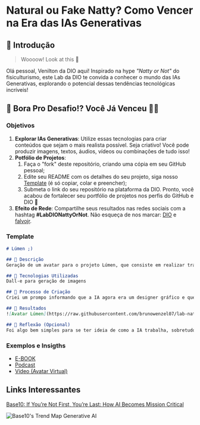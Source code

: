 # Natural ou Fake Natty? Como Vencer na Era das IAs Generativas

## 🚀 Introdução

> Woooow! Look at this 👀

Olá pessoal, Venilton da DIO aqui! Inspirado na hype _"Natty or Not"_ do fisiculturismo, este Lab da DIO te convida a conhecer o mundo das IAs Generativas, explorando o potencial dessas tendências tecnológicas incríveis!

## 🎯 Bora Pro Desafio!? Você Já Venceu 💪🤓

### Objetivos

1. **Explorar IAs Generativas**: Utilize essas tecnologias para criar conteúdos que sejam o mais realista possível. Seja criativo! Você pode produzir imagens, textos, áudios, vídeos ou combinações de tudo isso!
1. **Potfólio de Projetos**:
    1. Faça o "fork" deste repositório, criando uma cópia em seu GitHub pessoal;
    2. Edite seu README com os detalhes do seu projeto, siga nosso [Template](#template) (é só copiar, colar e preencher);
    3. Submeta o link do seu repositório na plataforma da DIO. Pronto, você acabou de fortalecer seu portfólio de projetos nos perfis do GitHub e DIO 🚀
1. **Efeito de Rede**: Compartilhe seus resultados nas redes sociais com a hashtag **#LabDIONattyOrNot**. Não esqueça de nos marcar: [DIO](https://www.linkedin.com/school/dio-makethechange) e [falvojr](https://www.linkedin.com/in/falvojr).

### Template

```markdown
# Lúmen ;)

## 📒 Descrição
Geração de um avatar para o projeto Lúmen, que consiste em realizar tradução em tempo real para Libras - Linguagem Brasileira de Sinais. 

## 🤖 Tecnologias Utilizadas
Dall-e para geração de imagens

## 🧐 Processo de Criação
Criei um prompo informando que a IA agora era um designer gráfico e que estava trabalhando em um projeto chamado Lúmen, que consistia em realizar tradução em tempo real para Libras e que ele deveria criar um avatar.

## 🚀 Resultados
![Avatar Lúmen](https://raw.githubusercontent.com/brunowenzel07/lab-natty-or-not/refs/heads/main/DALL%C2%B7E%202024-11-12%2000.44.18%20-%20A%20friendly%20and%20approachable%20avatar%20designed%20for%20a%20project%20called%20L%C3%BAmen%2C%20intended%20to%20act%20as%20a%20translator%20in%20Brazilian%20Sign%20Language%20(Libras).%20The%20avata.webp)

## 💭 Reflexão (Opcional)
Foi algo bem simples para se ter ideia de como a IA trabalha, sobretudo no que diz respeito à contextualização, ou seja, quanto mais contextualizada a entrega é mais próxima do desejado.
```

### Exemplos e Insigths

- [E-BOOK](/exemplos/E-BOOK.md)
- [Podcast](/exemplos/PODCAST.md)
- [Vídeo (Avatar Virtual)](/exemplos/VIDEO.md)

## Links Interessantes

[Base10: If You’re Not First, You’re Last: How AI Becomes Mission Critical](https://base10.vc/post/generative-ai-mission-critical/)

![Base10's Trend Map Generative AI](https://github.com/digitalinnovationone/lab-natty-or-not/assets/730492/f4df26e8-f8f7-4419-8252-c69d73ea930c)
